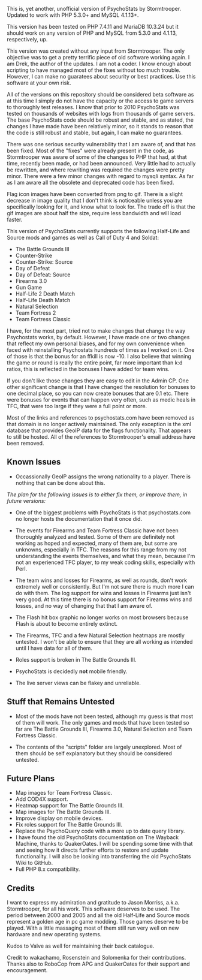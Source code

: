 This is, yet another, unofficial version of PsychoStats by Stormtrooper. Updated to work with PHP 5.3.0+ and MySQL 4.1.13+.

This version has been tested on PHP 7.4.11 and MariaDB 10.3.24 but it should work on any version of PHP and MySQL from 5.3.0 and 4.1.13, respectively, up.

This version was created without any input from Stormtrooper. The only objective was to get a pretty terrific piece of old software working again. I am Drek, the author of the updates. I am not a coder. I know enough about scripting to have managed most of the fixes without too much trouble.  However, I can make no guaratees about security or best practices.  Use this software at your own risk.

All of the versions on this repository should be considered beta software as at this time I simply do not have the capacity or the access to game servers to thoroughly test releases.  I know that prior to 2010 PsychoStats was tested on thousands of websites with logs from thousands of game servers.  The base PsychoStats code should be robust and stable, and as stated, the changes I have made have been relatively minor, so it stands to reason that the code is still robust and stable, but again, I can make no guarantees.

There was one serious security vulnerability that I am aware of, and that has been fixed.  Most of the "fixes" were already present in the code, as Stormtrooper was aware of some of the changes to PHP that had, at that time, recently been made, or had been announced. Very little had to actually be rewritten, and where rewriting was required the changes were pretty minor. There were a few minor changes with regard to mysqli syntax. As far as I am aware all the obsolete and deprecated code has been fixed.

Flag icon images have been converted from png to gif.  There is a slight decrease in image quality that I don't think is noticeable unless you are specifically looking for it, and know what to look for.  The trade off is that the gif images are about half the size, require less bandwidth and will load faster.

This version of PsychoStats currently supports the following Half-Life and Source mods and games as well as Call of Duty 4 and Soldat:

* The Battle Grounds III
* Counter-Strike
* Counter-Strike: Source
* Day of Defeat
* Day of Defeat: Source
* Firearms 3.0
* Gun Game
* Half-Life 2 Death Match
* Half-Life Death Match
* Natural Selection
* Team Fortress 2
* Team Fortress Classic

I have, for the most part, tried not to make changes that change the way Psychostats works, by default. However, I have made one or two changes that reflect my own personal biases, and for my own convenience when faced with reinstalling Psychostats hundreds of times as I worked on it. One of those is that the bonus for an ffkill is now -10.  I also believe that winning the game or round is really the entire point, far more important than k:d ratios, this is reflected in the bonuses I have added for team wins.

If you don't like those changes they are easy to edit in the Admin CP.  One other significant change is that I have changed the resolution for bonuses to one decimal place, so you can now create bonuses that are 0.1 etc.  There were bonuses for events that can happen very often, such as medic heals in TFC, that were too large if they were a full point or more.

Most of the links and references to psychostats.com have been removed as that domain is no longer actively maintained.  The only exception is the xml database that provides GeoIP data for the flags functionality. That appears to still be hosted. All of the references to Stormtrooper's email address have been removed.


## **Known Issues**

* Occassionally GeoIP assigns the wrong nationality to a player. There is nothing that can be done about this.

*The plan for the following issues is to either fix them, or improve them, in future versions:*

* One of the biggest problems with PsychoStats is that psychostats.com no longer hosts the documentation that it once did.

* The events for Firearms and Team Fortress Classic have not been thoroughly analyzed and tested. Some of them are definitely not working as hoped and expected, many of them are, but some are unknowns, especially in TFC. The reasons for this range from my not understanding the events themselves, and what they mean, because I'm not an experienced TFC player, to my weak coding skills, especially with Perl.

* The team wins and losses for Firearms, as well as rounds, don't work extremely well or consistently.  But I'm not sure there is much more I can do with them.  The log support for wins and losses in Firearms just isn't very good.  At this time there is no bonus support for Firearms wins and losses, and no way of changing that that I am aware of.

* The Flash hit box graphic no longer works on most browsers because Flash is about to become entirely extinct.

* The Firearms, TFC and a few Natural Selection heatmaps are mostly untested.  I won't be able to ensure that they are all working as intended until I have data for all of them.

* Roles support is broken in The Battle Grounds III.

* PsychoStats is decidedly **not** mobile friendly.

* The live server views can be flakey and unreliable.


## **Stuff that Remains Untested**

* Most of the mods have not been tested, although my guess is that most of them will work.  The only games and mods that have been tested so far are The Battle Grounds III, Firearms 3.0, Natural Selection and Team Fortress Classic.

* The contents of the "scripts" folder are largely unexplored.  Most of them should be self explanatory but they should be considered untested.


## **Future Plans**

* Map images for Team Fortress Classic.
* Add COD4X support.
* Heatmap support for The Battle Grounds III.
* Map images for The Battle Grounds III.
* Improve display on mobile devices.
* Fix roles support for The Battle Grounds III.
* Replace the PsychoQuery code with a more up to date query library.
* I have found the old PsychoStats documentation on The Wayback Machine, thanks to QuakerOates.  I will be spending some time with that and seeing how it directs further efforts to restore and update functionality.  I will also be looking into transferring the old PsychoStats Wiki to GitHub.
* Full PHP 8.x compatibility.

## **Credits**

I want to express my admiration and gratitude to Jason Morriss, a.k.a. Stormtrooper, for all his work. This software deserves to be used. The period between 2000 and 2005 and all the old Half-Life and Source mods represent a golden age in pc game modding. Those games deserve to be played. With a little massaging most of them still run very well on new hardware and new operating systems.

Kudos to Valve as well for maintaining their back catalogue.

Credit to wakachamo, Rosenstein and Solomenka for their contributions.  Thanks also to RoboCop from APG and QuakerOates for their support and encouragement.
